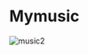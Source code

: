 # Mymusic
![music2](https://github.com/UtkarshaGN/Mymusic/assets/132172238/1290f7f4-1628-4d18-856a-d712523a73d4)
